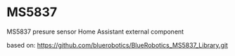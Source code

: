 # MS5837
MS5837 presure sensor Home Assistant external component

based on: https://github.com/bluerobotics/BlueRobotics_MS5837_Library.git
